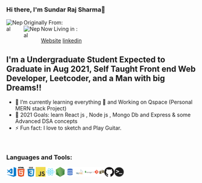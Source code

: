 ### Hi there, I'm Sundar Raj Sharma👋 <br/>
Originally From: <img align="left" alt="Nepal" width="46px" src="https://t4.ftcdn.net/jpg/02/75/90/63/240_F_275906383_lmWCuP1auCLXm9ne5pkGElxDJrTQC3ln.jpg" />
<br/> 
Now Living in :<img align="left" alt="Nepal" width="46px" src="
https://t3.ftcdn.net/jpg/01/74/67/08/240_F_174670852_YXvoPN8GvhfYPvpIKKXlgmj8knejHKdf.jpg" />
<br/>


[Website](https://pensive-austin-99dbdc.netlify.app/)
[linkedin](https://www.linkedin.com/in/sundar-raj-sharma-1a837b169/)

## I'm a Undergraduate Student Expected to Graduate in Aug 2021, Self Taught Front end Web Developer, Leetcoder, and a Man with big Dreams!!

- 🌱 I’m currently learning everything 🤣 and Working on Qspace (Personal MERN stack Project)
- 🥅 2021 Goals: learn React js , Node js , Mongo Db and Express & some Advanced DSA concepts
- ⚡ Fun fact: I love to sketch and Play Guitar.


<br />

### Languages and Tools:

<img align="left" alt="Visual Studio Code" width="26px" src="https://raw.githubusercontent.com/github/explore/80688e429a7d4ef2fca1e82350fe8e3517d3494d/topics/visual-studio-code/visual-studio-code.png" />
<img align="left" alt="HTML5" width="26px" src="https://raw.githubusercontent.com/github/explore/80688e429a7d4ef2fca1e82350fe8e3517d3494d/topics/html/html.png" />
<img align="left" alt="CSS3" width="26px" src="https://raw.githubusercontent.com/github/explore/80688e429a7d4ef2fca1e82350fe8e3517d3494d/topics/css/css.png" />
<img align="left" alt="JavaScript" width="26px" src="https://raw.githubusercontent.com/github/explore/80688e429a7d4ef2fca1e82350fe8e3517d3494d/topics/javascript/javascript.png" />
<img align="left" alt="React" width="26px" src="https://raw.githubusercontent.com/github/explore/80688e429a7d4ef2fca1e82350fe8e3517d3494d/topics/react/react.png" />
<img align="left" alt="Node.js" width="26px" src="https://raw.githubusercontent.com/github/explore/80688e429a7d4ef2fca1e82350fe8e3517d3494d/topics/nodejs/nodejs.png" />
<img align="left" alt="SQL" width="26px" src="https://raw.githubusercontent.com/github/explore/80688e429a7d4ef2fca1e82350fe8e3517d3494d/topics/sql/sql.png" />
<img align="left" alt="MySQL" width="26px" src="https://raw.githubusercontent.com/github/explore/80688e429a7d4ef2fca1e82350fe8e3517d3494d/topics/mysql/mysql.png" />
<img align="left" alt="MongoDB" width="26px" src="https://raw.githubusercontent.com/github/explore/80688e429a7d4ef2fca1e82350fe8e3517d3494d/topics/mongodb/mongodb.png" />
<img align="left" alt="Git" width="26px" src="https://raw.githubusercontent.com/github/explore/80688e429a7d4ef2fca1e82350fe8e3517d3494d/topics/git/git.png" />
<img align="left" alt="GitHub" width="26px" src="https://raw.githubusercontent.com/github/explore/78df643247d429f6cc873026c0622819ad797942/topics/github/github.png" />
<img align="left" alt="Terminal" width="26px" src="https://raw.githubusercontent.com/github/explore/80688e429a7d4ef2fca1e82350fe8e3517d3494d/topics/terminal/terminal.png" />

